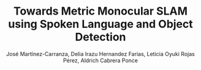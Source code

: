 ---
paperId: 63
author: José Martínez-Carranza, Delia Irazu Hernandez Farias, Leticia Oyuki Rojas Pérez, Aldrich Cabrera Ponce
publicationauthor: Martínez-Carranza, J. et al.
title: Towards Metric Monocular SLAM using Spoken Language and Object Detection
pdf: Jose_Martinez.pdf
poster: Jose_Martinez.png
alt: --
type: Poster
topic: Robotics
subtopic: Vision, language and reasoning
link: https://research.latinxinai.org/papers/cvpr/2023/pdf/Jose_Martinez.pdf
conference: cvpr
year: 2023
tags: cvpr-2023-ea-pp
location: Vancouver, Canada
---